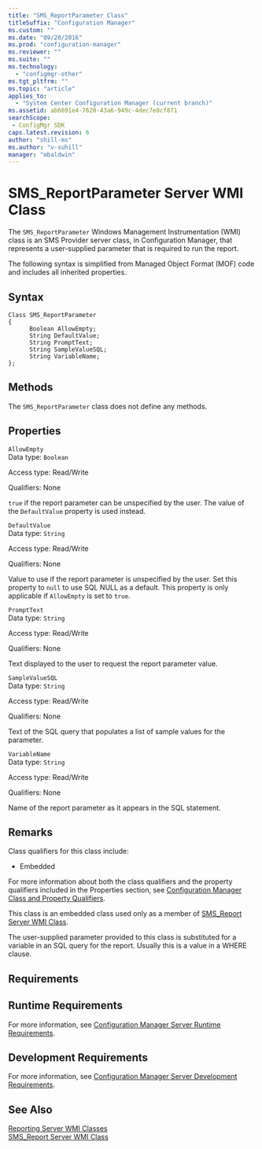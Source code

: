 ```yaml
---
title: "SMS_ReportParameter Class"
titleSuffix: "Configuration Manager"
ms.custom: ""
ms.date: "09/20/2016"
ms.prod: "configuration-manager"
ms.reviewer: ""
ms.suite: ""
ms.technology:
  - "configmgr-other"
ms.tgt_pltfrm: ""
ms.topic: "article"
applies_to:
  - "System Center Configuration Manager (current branch)"
ms.assetid: ab6691e4-7620-43a6-949c-4dec7e8cf871searchScope: - ConfigMgr SDK
caps.latest.revision: 6
author: "shill-ms"
ms.author: "v-suhill"
manager: "mbaldwin"
---
```

# SMS_ReportParameter Server WMI Class
The `SMS_ReportParameter` Windows Management Instrumentation (WMI) class is an SMS Provider server class, in Configuration Manager, that represents a user-supplied parameter that is required to run the report.  

 The following syntax is simplified from Managed Object Format (MOF) code and includes all inherited properties.  

## Syntax  

```  
Class SMS_ReportParameter  
{  
      Boolean AllowEmpty;  
      String DefaultValue;  
      String PromptText;  
      String SampleValueSQL;  
      String VariableName;  
};  
```  

## Methods  
 The `SMS_ReportParameter` class does not define any methods.  

## Properties  
 `AllowEmpty`  
 Data type: `Boolean`  

 Access type: Read/Write  

 Qualifiers: None  

 `true` if the report parameter can be unspecified by the user. The value of the `DefaultValue` property is used instead.  

 `DefaultValue`  
 Data type: `String`  

 Access type: Read/Write  

 Qualifiers: None  

 Value to use if the report parameter is unspecified by the user. Set this property to `null` to use SQL NULL as a default. This property is only applicable if `AllowEmpty` is set to `true`.  

 `PromptText`  
 Data type: `String`  

 Access type: Read/Write  

 Qualifiers: None  

 Text displayed to the user to request the report parameter value.  

 `SampleValueSQL`  
 Data type: `String`  

 Access type: Read/Write  

 Qualifiers: None  

 Text of the SQL query that populates a list of sample values for the parameter.  

 `VariableName`  
 Data type: `String`  

 Access type: Read/Write  

 Qualifiers: None  

 Name of the report parameter as it appears in the SQL statement.  

## Remarks  
 Class qualifiers for this class include:  

-   Embedded  

 For more information about both the class qualifiers and the property qualifiers included in the Properties section, see [Configuration Manager Class and Property Qualifiers](../../../develop/reference/misc/class-and-property-qualifiers.md).  

 This class is an embedded class used only as a member of [SMS_Report Server WMI Class](../../../develop/reference/misc/sms_report-server-wmi-class.md).  

 The user-supplied parameter provided to this class is substituted for a variable in an SQL query for the report. Usually this is a value in a WHERE clause.  

## Requirements  

## Runtime Requirements  
 For more information, see [Configuration Manager Server Runtime Requirements](../../../develop/core/reqs/server-runtime-requirements.md).  

## Development Requirements  
 For more information, see [Configuration Manager Server Development Requirements](../../../develop/core/reqs/server-development-requirements.md).  

## See Also  
 [Reporting Server WMI Classes](../../../develop/reference/core/servers/reporting/configuration-manager-reporting-server-wmi-classes.md)   
 [SMS_Report Server WMI Class](../../../develop/reference/misc/sms_report-server-wmi-class.md)
